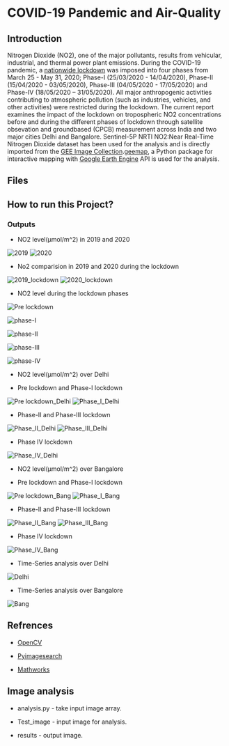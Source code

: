 # COVID-19 Pandemic and Air-Quality
## Introduction
Nitrogen Dioxide (NO2), one of the major pollutants, results from vehicular, industrial, and
thermal power plant emissions. During the COVID-19 pandemic, a [nationwide lockdown](https://en.wikipedia.org/wiki/COVID-19_lockdown_in_India) was
imposed into four phases from March 25 - May 31, 2020; Phase-I (25/03/2020 - 14/04/2020),
Phase-II (15/04/2020 - 03/05/2020), Phase-III (04/05/2020 - 17/05/2020) and Phase-IV
(18/05/2020 – 31/05/2020). All major anthropogenic activities contributing to atmospheric
pollution (such as industries, vehicles, and other activities) were restricted during the lockdown.
The current report examines the impact of the lockdown on tropospheric NO2 concentrations
before and during the different phases of lockdown through satellite obsevation and groundbased
(CPCB) measurement across India and two major cities Delhi and Bangalore. Sentinel-5P NRTI NO2:Near Real-Time Nitrogen Dioxide dataset has been used for the analysis and is directly imported from the [GEE Image Collection](https://developers.google.com/earth-engine/datasets/catalog/COPERNICUS_S5P_NRTI_L3_NO2#description).[geemap](https://geemap.org/), a Python package for interactive mapping with [Google Earth Engine](https://earthengine.google.com/) API is used for the analysis.


## Files 

## How to run this Project? 

### Outputs 
- NO2 level(µmol/m^2) in 2019 and 2020

![2019](/output/India/PNG/2019.png) ![2020](/output/India/PNG/2020.png)

- No2 comparision in 2019 and 2020 during the lockdown
 
![2019_lockdown](/output/India/PNG/2019_lockDown.png) ![2020_lockdown](/output/India/PNG/2020_lockDown.png)

- NO2 level during the lockdown phases

![Pre lockdown](/output/India/PNG/PreLock-Down_IND.png) 

![phase-I](/output/India/PNG/Phase_I_IND.png)

![phase-II](/output/India/PNG/phase_II_IND.png) 

![phase-III](/output/India/PNG/Phase_III_IND.png)

![phase-IV](/output/India/PNG/phase_IV_IND.png)

- NO2 level(µmol/m^2) over Delhi

-   Pre lockdown and Phase-I lockdown

![Pre lockdown_Delhi](/output/Delhi/PNG/pre-lockDown_Delhi.png) ![Phase_I_Delhi](/output/Delhi/PNG/phase_I_Delhi.png)

-  Phase-II and Phase-III lockdown

![Phase_II_Delhi](/output/Delhi/PNG/Phase_II_Delhi.png)         ![Phase_III_Delhi](/output/Delhi/PNG/phase_III_Delhi.png)

-  Phase IV lockdown

![Phase_IV_Delhi](/output/Delhi/PNG/Phase_IV_Delhi.png)

- NO2 level(µmol/m^2) over Bangalore

-   Pre lockdown and Phase-I lockdown

![Pre lockdown_Bang](/output/Bang/PNG/Pre-lockDown_Bang.png) ![Phase_I_Bang](/output/Bang/PNG/phase_I_Bang.png)

-  Phase-II and Phase-III lockdown

![Phase_II_Bang](/output/Bang/PNG/Phase_II_Bang.png)         ![Phase_III_Bang](/output/Bang/PNG/phase_III_Bang.png)

-  Phase IV lockdown

![Phase_IV_Bang](/output/Bang/PNG/phase_IV_Bang.png)

- Time-Series analysis over Delhi

![Delhi](/output/Time-Series/Delhi.png)

- Time-Series analysis over Bangalore

![Bang](/output/Time-Series/Bang.png)

## Refrences

- [OpenCV](https://opencv.org)

- [Pyimagesearch](https://www.pyimagesearch.com)

- [Mathworks](https://in.mathworks.com)
## Image analysis

 -  analysis.py - take input image array.
 
 -  Test_image - input image for analysis.
 
 -  results - output image.
